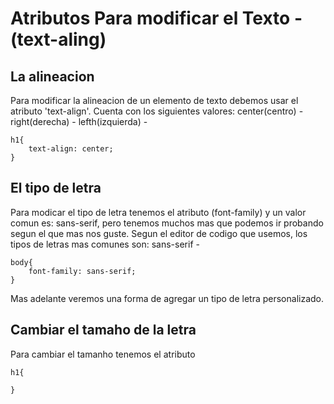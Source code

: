# Atributos Para modificar el Texto - (text-aling)
## La alineacion
Para modificar la alineacion de un elemento de texto debemos usar el atributo 'text-align'. Cuenta con los siguientes valores:
center(centro) - right(derecha) - lefth(izquierda) - 
```
h1{
    text-align: center;
}
```
## El tipo de letra
Para modicar el tipo de letra tenemos el atributo (font-family) y un valor comun es: sans-serif, pero tenemos muchos mas que podemos ir probando segun el que mas nos guste. Segun el editor de codigo que usemos, los tipos de letras mas comunes son: 
sans-serif - 
```
body{
    font-family: sans-serif;
}
```
Mas adelante veremos una forma de agregar un tipo de letra personalizado.
## Cambiar el tamaho de la letra
Para cambiar el tamanho tenemos el atributo 
```
h1{

}
```